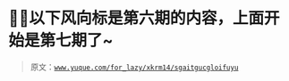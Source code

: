 # 🙌🙌以下风向标是第六期的内容，上面开始是第七期了~

> 原文：[`www.yuque.com/for_lazy/xkrm14/sgaitgucgloifuyu`](https://www.yuque.com/for_lazy/xkrm14/sgaitgucgloifuyu)

